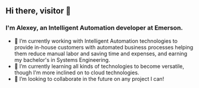 ## Hi there, visitor 👋
### I'm Alexey, an Intelligent Automation developer at Emerson.

<!--
**alexey-romero/alexey-romero** is a ✨ _special_ ✨ repository because its `README.md` (this file) appears on your GitHub profile.

Here are some ideas to get you started:
-->

- 🔭 I’m currently working with Intelligent Automation technologies to provide in-house customers with automated business processes helping them reduce manual labor and saving time and expenses, and earning my bachelor's in Systems Engineering.
- 🌱 I’m currently learning all kinds of technologies to become versatile, though I'm more inclined on to cloud technologies.
- 👯 I’m looking to collaborate in the future on any project I can!
<!---
- 🤔 I’m looking for help with ...
- 💬 Ask me about ...
- 📫 How to reach me: ...
- 😄 Pronouns: ...
- ⚡ Fun fact: ...
-->
